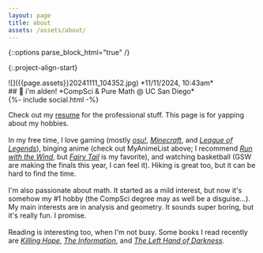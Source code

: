 ```yaml
---
layout: page
title: about
assets: /assets/about/
---
```


{::options parse_block_html="true" /}

{:.project-align-start}
<div>
![]({{page.assets}}20241111_104352.jpg)
*11/11/2024, 10:43am*

<div>
## &#128075; i'm alden!
*CompSci & Pure Math @ UC San Diego*
<div>{%- include social.html -%}</div>

Check out my [resume](/resume) for the professional stuff. This page is for yapping about my hobbies.
<br><br>
In my free time, I love gaming (mostly [*osu!*](https://osu.ppy.sh), [*Minecraft*](https://minecraft.net), and [*League of Legends*](https://leagueoflegends.com)), binging anime (check out MyAnimeList above; I recommend [*Run with the Wind*](https://myanimelist.net/anime/37965), but [*Fairy Tail*](https://myanimelist.net/anime/6702) is my favorite), and watching basketball (GSW are making the finals this year, I can feel it). Hiking is great too, but it can be hard to find the time.
<br><br>
I'm also passionate about math. It started as a mild interest, but now it's somehow my #1 hobby (the CompSci degree may as well be a disguise...). My main interests are in analysis and geometry. It sounds super boring, but it's really fun. I promise.
<br><br>
Reading is interesting too, when I'm not busy. Some books I read recently are [*Killing Hope*](https://www.goodreads.com/book/show/78130), [*The Information*](https://www.goodreads.com/book/show/8701960), and [*The Left Hand of Darkness*](https://www.goodreads.com/book/show/18423).
</div>
</div>
